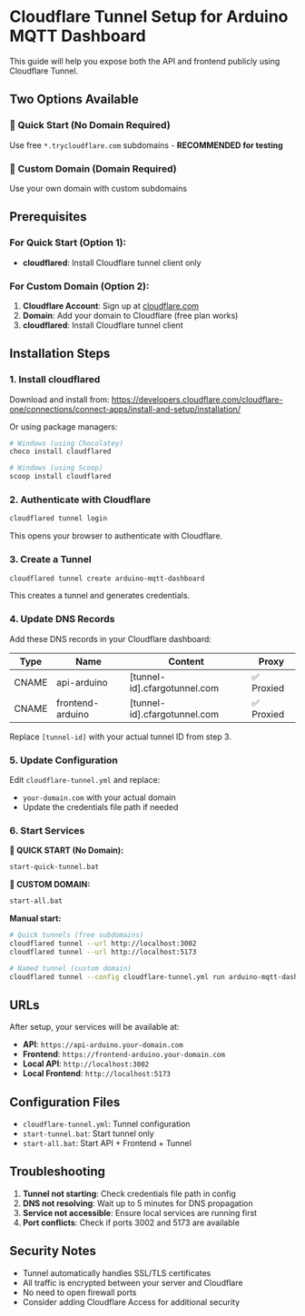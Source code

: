 # Cloudflare Tunnel Setup for Arduino MQTT Dashboard

This guide will help you expose both the API and frontend publicly using Cloudflare Tunnel.

## Two Options Available

### 🚀 Quick Start (No Domain Required)
Use free `*.trycloudflare.com` subdomains - **RECOMMENDED for testing**

### 🏢 Custom Domain (Domain Required)  
Use your own domain with custom subdomains

## Prerequisites

### For Quick Start (Option 1):
- **cloudflared**: Install Cloudflare tunnel client only

### For Custom Domain (Option 2):
1. **Cloudflare Account**: Sign up at [cloudflare.com](https://cloudflare.com)
2. **Domain**: Add your domain to Cloudflare (free plan works)  
3. **cloudflared**: Install Cloudflare tunnel client

## Installation Steps

### 1. Install cloudflared

Download and install from: https://developers.cloudflare.com/cloudflare-one/connections/connect-apps/install-and-setup/installation/

Or using package managers:
```bash
# Windows (using Chocolatey)
choco install cloudflared

# Windows (using Scoop)
scoop install cloudflared
```

### 2. Authenticate with Cloudflare

```bash
cloudflared tunnel login
```
This opens your browser to authenticate with Cloudflare.

### 3. Create a Tunnel

```bash
cloudflared tunnel create arduino-mqtt-dashboard
```
This creates a tunnel and generates credentials.

### 4. Update DNS Records

Add these DNS records in your Cloudflare dashboard:

| Type | Name | Content | Proxy |
|------|------|---------|-------|
| CNAME | api-arduino | [tunnel-id].cfargotunnel.com | ✅ Proxied |
| CNAME | frontend-arduino | [tunnel-id].cfargotunnel.com | ✅ Proxied |

Replace `[tunnel-id]` with your actual tunnel ID from step 3.

### 5. Update Configuration

Edit `cloudflare-tunnel.yml` and replace:
- `your-domain.com` with your actual domain
- Update the credentials file path if needed

### 6. Start Services

**🚀 QUICK START (No Domain):**
```bash
start-quick-tunnel.bat
```

**🏢 CUSTOM DOMAIN:**
```bash
start-all.bat
```

**Manual start:**
```bash
# Quick tunnels (free subdomains)
cloudflared tunnel --url http://localhost:3002
cloudflared tunnel --url http://localhost:5173

# Named tunnel (custom domain)
cloudflared tunnel --config cloudflare-tunnel.yml run arduino-mqtt-dashboard
```

## URLs

After setup, your services will be available at:
- **API**: `https://api-arduino.your-domain.com`
- **Frontend**: `https://frontend-arduino.your-domain.com`
- **Local API**: `http://localhost:3002`
- **Local Frontend**: `http://localhost:5173`

## Configuration Files

- `cloudflare-tunnel.yml`: Tunnel configuration
- `start-tunnel.bat`: Start tunnel only
- `start-all.bat`: Start API + Frontend + Tunnel

## Troubleshooting

1. **Tunnel not starting**: Check credentials file path in config
2. **DNS not resolving**: Wait up to 5 minutes for DNS propagation
3. **Service not accessible**: Ensure local services are running first
4. **Port conflicts**: Check if ports 3002 and 5173 are available

## Security Notes

- Tunnel automatically handles SSL/TLS certificates
- All traffic is encrypted between your server and Cloudflare
- No need to open firewall ports
- Consider adding Cloudflare Access for additional security
